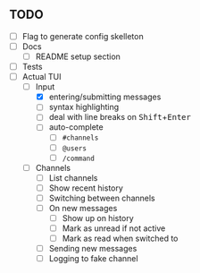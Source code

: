 ## TODO

- [ ] Flag to generate config skelleton
- [ ] Docs 
    - [ ] README setup section
- [ ] Tests
- [ ] Actual TUI
    - [ ] Input
        - [x] entering/submitting messages
        - [ ] syntax highlighting
        - [ ] deal with line breaks on <kbd>Shift</kbd>+<kbd>Enter</kbd>
        - [ ] auto-complete
            - [ ] `#channels`
            - [ ] `@users`
            - [ ] `/command`
    - [ ] Channels
        - [ ] List channels
        - [ ] Show recent history
        - [ ] Switching between channels
        - [ ] On new messages
            - [ ] Show up on history
            - [ ] Mark as unread if not active
            - [ ] Mark as read when switched to
        - [ ] Sending new messages
        - [ ] Logging to fake channel
